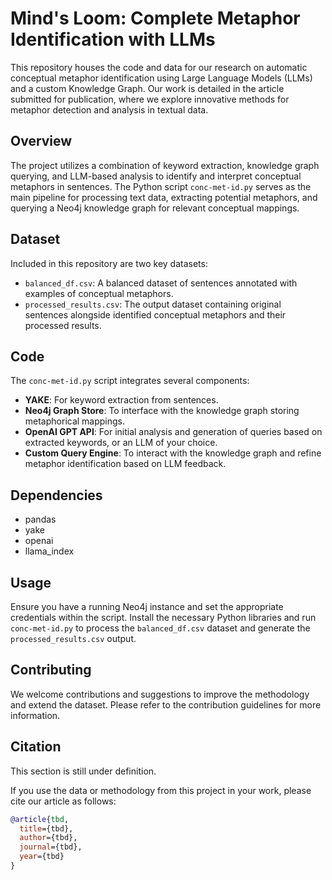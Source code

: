 # Mind's Loom: Complete Metaphor Identification with LLMs

This repository houses the code and data for our research on automatic conceptual metaphor identification using Large Language Models (LLMs) and a custom Knowledge Graph. Our work is detailed in the article submitted for publication, where we explore innovative methods for metaphor detection and analysis in textual data.

## Overview

The project utilizes a combination of keyword extraction, knowledge graph querying, and LLM-based analysis to identify and interpret conceptual metaphors in sentences. The Python script `conc-met-id.py` serves as the main pipeline for processing text data, extracting potential metaphors, and querying a Neo4j knowledge graph for relevant conceptual mappings.

## Dataset

Included in this repository are two key datasets:
- `balanced_df.csv`: A balanced dataset of sentences annotated with examples of conceptual metaphors.
- `processed_results.csv`: The output dataset containing original sentences alongside identified conceptual metaphors and their processed results.

## Code

The `conc-met-id.py` script integrates several components:
- **YAKE**: For keyword extraction from sentences.
- **Neo4j Graph Store**: To interface with the knowledge graph storing metaphorical mappings.
- **OpenAI GPT API**: For initial analysis and generation of queries based on extracted keywords, or an LLM of your choice.
- **Custom Query Engine**: To interact with the knowledge graph and refine metaphor identification based on LLM feedback.

## Dependencies

- pandas
- yake
- openai
- llama_index

## Usage

Ensure you have a running Neo4j instance and set the appropriate credentials within the script. Install the necessary Python libraries and run `conc-met-id.py` to process the `balanced_df.csv` dataset and generate the `processed_results.csv` output.

## Contributing

We welcome contributions and suggestions to improve the methodology and extend the dataset. Please refer to the contribution guidelines for more information.

## Citation

This section is still under definition.

If you use the data or methodology from this project in your work, please cite our article as follows:
```bibtex
@article{tbd,
  title={tbd},
  author={tbd},
  journal={tbd},
  year={tbd}
}
